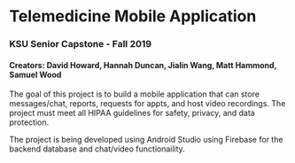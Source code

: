 # Telemedicine Mobile Application   
### KSU Senior Capstone - Fall 2019  
#### Creators: David Howard, Hannah Duncan, Jialin Wang, Matt Hammond, Samuel Wood

The goal of this project is to build a mobile application that can store messages/chat, reports, requests for appts, and host video recordings. The project must meet all HIPAA guidelines for safety, privacy, and data protection.  

The project is being developed using Android Studio using Firebase for the backend database and chat/video functionaility.

